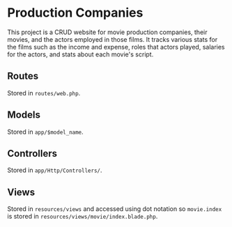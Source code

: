 # Production Companies

This project is a CRUD website for movie production companies, their movies, and
the actors employed in those films.  It tracks various stats for the films such
as the income and expense, roles that actors played, salaries for the actors,
and stats about each movie's script.


## Routes
Stored in `routes/web.php`.

## Models
Stored in `app/$model_name`.

## Controllers
Stored in `app/Http/Controllers/`.

## Views
Stored in `resources/views` and accessed using dot notation so `movie.index` is
stored in `resources/views/movie/index.blade.php`.

